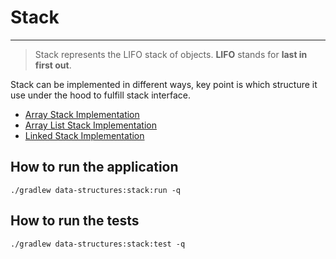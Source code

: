 # Stack

---

> Stack represents the LIFO stack of objects. **LIFO** stands for **last in first out**.

Stack can be implemented in different ways, key point is which structure it use under the hood to fulfill stack interface.
- [Array Stack Implementation](./src/main/java/www/vrapalis/com/datastructures/stack/ArrayStack.java)
- [Array List Stack Implementation](./src/main/java/www/vrapalis/com/datastructures/stack/ArrayListStack.java)
- [Linked Stack Implementation](./src/main/java/www/vrapalis/com/datastructures/stack/LinkedStack.java)

## How to run the application
```
./gradlew data-structures:stack:run -q
```

## How to run the tests
```
./gradlew data-structures:stack:test -q
```